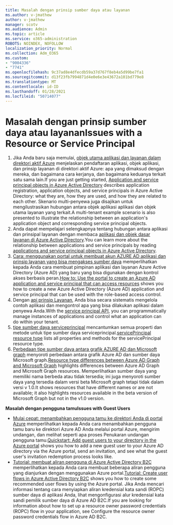 ```yaml
---
title: Masalah dengan prinsip sumber daya atau layanan
ms.author: v-jmathew
author: v-jmathew
manager: scotv
ms.audience: Admin
ms.topic: article
ms.service: o365-administration
ROBOTS: NOINDEX, NOFOLLOW
localization_priority: Normal
ms.collection: Adm_O365
ms.custom:
- "9004336"
- "7741"
ms.openlocfilehash: 9c37ad8e4dfecdb59a37d767f8eb4a5d99be7fa1
ms.sourcegitcommit: d13f23fb7994871d4e0e6e3e43672a101bd779e8
ms.translationtype: MT
ms.contentlocale: id-ID
ms.lasthandoff: 01/28/2021
ms.locfileid: "50714077"
---
```

# <a name="issues-with-a-resource-or-service-principal"></a><span data-ttu-id="1e47f-102">Masalah dengan prinsip sumber daya atau layanan</span><span class="sxs-lookup"><span data-stu-id="1e47f-102">Issues with a Resource or Service Principal</span></span>

1. <span data-ttu-id="1e47f-103">Jika Anda baru saja memulai, [objek utama aplikasi dan layanan dalam direktori aktif Azure](https://docs.microsoft.com/azure/active-directory/develop/app-objects-and-service-principals) menjelaskan pendaftaran aplikasi, objek aplikasi, dan prinsip layanan di direktori aktif Azure: apa yang dimaksud dengan mereka, dan bagaimana cara kerjanya, dan bagaimana keduanya terkait satu sama lain.</span><span class="sxs-lookup"><span data-stu-id="1e47f-103">If you are just getting started, [Application and service principal objects in Azure Active Directory](https://docs.microsoft.com/azure/active-directory/develop/app-objects-and-service-principals) describes application registration, application objects, and service principals in Azure Active Directory: what they are, how they are used, and how they are related to each other.</span></span> <span data-ttu-id="1e47f-104">Skenario multi-penyewa juga disajikan untuk mengilustrasikan hubungan antara objek aplikasi aplikasi dan objek utama layanan yang terkait.</span><span class="sxs-lookup"><span data-stu-id="1e47f-104">A multi-tenant example scenario is also presented to illustrate the relationship between an application's application object and corresponding service principal objects.</span></span>
2. <span data-ttu-id="1e47f-105">Anda dapat mempelajari selengkapnya tentang hubungan antara aplikasi dan prinsipal layanan dengan membaca [aplikasi dan objek dasar layanan di Azure Active Directory](https://docs.microsoft.com/azure/active-directory/develop/app-objects-and-service-principals).</span><span class="sxs-lookup"><span data-stu-id="1e47f-105">You can learn more about the relationship between applications and service principals by reading [applications and service principal objects in Azure Active Directory](https://docs.microsoft.com/azure/active-directory/develop/app-objects-and-service-principals).</span></span>
3. <span data-ttu-id="1e47f-106">[Cara: menggunakan portal untuk membuat akun AZURE AD aplikasi dan prinsip layanan yang bisa mengakses sumber daya](https://docs.microsoft.com/azure/active-directory/develop/howto-create-service-principal-portal) memperlihatkan kepada Anda cara membuat pimpinan aplikasi dan layanan Azure Active Directory (Azure AD) yang baru yang bisa digunakan dengan kontrol akses berbasis peran.</span><span class="sxs-lookup"><span data-stu-id="1e47f-106">[How to: Use the portal to create an Azure AD application and service principal that can access resources](https://docs.microsoft.com/azure/active-directory/develop/howto-create-service-principal-portal) shows you how to create a new Azure Active Directory (Azure AD) application and service principal that can be used with the role-based access control.</span></span>
4. <span data-ttu-id="1e47f-107">Dengan [api prinsip Layanan](https://docs.microsoft.com/graph/api/resources/serviceprincipal), Anda bisa secara sistematis mengelola contoh aplikasi dan mengontrol apa yang bisa dilakukan aplikasi dalam penyewa Anda.</span><span class="sxs-lookup"><span data-stu-id="1e47f-107">With the [service principal API](https://docs.microsoft.com/graph/api/resources/serviceprincipal), you can programmatically manage instances of applications and control what an application can do within your tenant.</span></span>
5. <span data-ttu-id="1e47f-108">[tipe sumber daya serviceprincipal](https://docs.microsoft.com/graph/api/resources/serviceprincipal) mencantumkan semua properti dan metode untuk tipe sumber daya serviceprincipal.</span><span class="sxs-lookup"><span data-stu-id="1e47f-108">[servicePrincipal resource type](https://docs.microsoft.com/graph/api/resources/serviceprincipal) lists all properties and methods for the servicePrincipal resource type.</span></span>
6. <span data-ttu-id="1e47f-109">[Perbedaan tipe sumber daya antara grafik AZURE AD dan Microsoft graph](https://docs.microsoft.com/graph/migrate-azure-ad-graph-resource-differences) menyoroti perbedaan antara grafik Azure AD dan sumber daya Microsoft graph.</span><span class="sxs-lookup"><span data-stu-id="1e47f-109">[Resource type differences between Azure AD Graph and Microsoft Graph](https://docs.microsoft.com/graph/migrate-azure-ad-graph-resource-differences) highlights differences between Azure AD Graph and Microsoft Graph resources.</span></span> <span data-ttu-id="1e47f-110">Memperlihatkan sumber daya yang memiliki nama berbeda atau tidak tersedia; ini juga menyoroti sumber daya yang tersedia dalam versi beta Microsoft graph tetapi tidak dalam versi v 1.0.</span><span class="sxs-lookup"><span data-stu-id="1e47f-110">It shows resources that have different names or are not available; it also highlights resources available in the beta version of Microsoft Graph but not in the v1.0 version.</span></span>

<span data-ttu-id="1e47f-111">**Masalah dengan pengguna tamu**</span><span class="sxs-lookup"><span data-stu-id="1e47f-111">**Issues with Guest Users**</span></span>

- <span data-ttu-id="1e47f-112">[Mulai cepat: menambahkan pengguna tamu ke direktori Anda di portal Azure](https://docs.microsoft.com/azure/active-directory/external-identities/b2b-quickstart-add-guest-users-portal#prerequisites) memperlihatkan kepada Anda cara menambahkan pengguna tamu baru ke direktori Azure AD Anda melalui portal Azure, mengirim undangan, dan melihat seperti apa proses Penukaran undangan pengguna tamu.</span><span class="sxs-lookup"><span data-stu-id="1e47f-112">[Quickstart: Add guest users to your directory in the Azure portal](https://docs.microsoft.com/azure/active-directory/external-identities/b2b-quickstart-add-guest-users-portal#prerequisites) shows you how to add a new guest user to your Azure AD directory via the Azure portal, send an invitation, and see what the guest user's invitation redemption process looks like.</span></span>
- <span data-ttu-id="1e47f-113">[Tutorial: membuat aliran pengguna di Azure Active Directory B2C](https://docs.microsoft.com/azure/active-directory-b2c/tutorial-create-user-flows) memperlihatkan kepada Anda cara membuat beberapa aliran pengguna yang dianjurkan dengan menggunakan Azure portal.</span><span class="sxs-lookup"><span data-stu-id="1e47f-113">[Tutorial: Create user flows in Azure Active Directory B2C](https://docs.microsoft.com/azure/active-directory-b2c/tutorial-create-user-flows) shows you how to create some recommended user flows by using the Azure portal.</span></span> <span data-ttu-id="1e47f-114">Jika Anda mencari informasi tentang cara menyiapkan aliran kredensial kata sandi (ROPC) sumber daya di aplikasi Anda, lihat mengonfigurasi alur kredensial kata sandi pemilik sumber daya di Azure AD B2C.</span><span class="sxs-lookup"><span data-stu-id="1e47f-114">If you are looking for information about how to set up a resource owner password credentials (ROPC) flow in your application, see Configure the resource owner password credentials flow in Azure AD B2C.</span></span>
